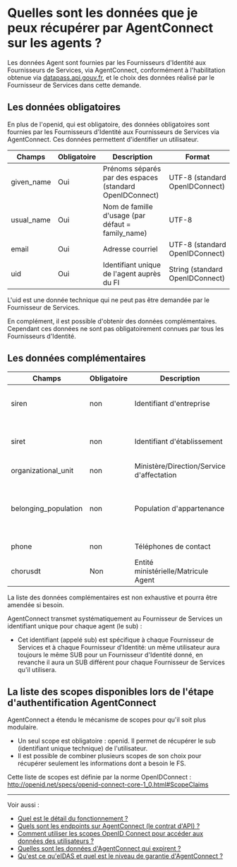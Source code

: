 # Quelles sont les données que je peux récupérer par AgentConnect sur les agents ?

Les données Agent sont fournies par les Fournisseurs d'Identité aux Fournisseurs de Services, via AgentConnect, conformément à l'habilitation obtenue via [datapass.api.gouv.fr](https://datapass.api.gouv.fr), et le choix des données réalisé par le Fournisseur de Services dans cette demande.


## Les données obligatoires

En plus de l'openid, qui est obligatoire, des données obligatoires sont fournies par les Fournisseurs d'Identité aux Fournisseurs de Services via AgentConnect. Ces données permettent d'identifier un utilisateur.
                                                    

|Champs | Obligatoire | Description| Format |
|---- | ------ | ------ | ------ |
|given_name | Oui |Prénoms séparés par des espaces (standard OpenIDConnect)| UTF-8 (standard OpenIDConnect)|
|usual_name| Oui |Nom de famille d'usage (par défaut = family_name)| UTF-8 |
|email | Oui |Adresse courriel |UTF-8 (standard OpenIDConnect)|
|uid|Oui |Identifiant unique de l'agent auprès du FI| String (standard OpenIDConnect)|

L'uid est une donnée technique qui ne peut pas être demandée par le Fournisseur de Services.

En complément, il est possible d'obtenir des données complémentaires. Cependant ces données ne sont pas obligatoirement connues par tous les Fournisseurs d'Identité.


## Les données complémentaires

Champs | Obligatoire | Description| Format |
|---- | ------ | ------ | ------ |
| siren | non  | Identifiant d'entreprise  | String, 9 chiffres sans espace |
| siret | non |Identifiant d'établissement| string, 14 chiffres sans espace|
| organizational_unit  | non  | Ministère/Direction/Service d'affectation   | UTF8 |
| belonging_population  | non  | Population d'appartenance  | string, Exemple: agent, prestataire, partenaire, stagiaire |
| phone  | non  | Téléphones de contact  | Format non normé |
| chorusdt   | Non | Entité ministérielle/Matricule Agent  | string |


La liste des données complémentaires est non exhaustive et pourra être amendée si besoin.

AgentConnect transmet systématiquement au Fournisseur de Services un identifiant unique pour chaque agent (le sub) : 

* Cet identifiant (appelé sub) est spécifique à chaque Fournisseur de Services et à chaque Fournisseur d'Identité: un même utilisateur aura toujours le même SUB pour un Fournisseur d'Identité donné, en revanche il aura un SUB différent pour chaque Fournisseur de Services qu'il utilisera.

## La liste des scopes disponibles lors de l'étape d'authentification AgentConnect

AgentConnect a étendu le mécanisme de scopes pour qu'il soit plus modulaire.

* Un seul scope est obligatoire : openid. Il permet de récupérer le sub (identifiant unique technique) de l'utilisateur.
* Il est possible de combiner plusieurs scopes de son choix pour récupérer seulement les informations dont a besoin le FS.


Cette liste de scopes est définie par la norme OpenIDConnect : http://openid.net/specs/openid-connect-core-1_0.html#ScopeClaims


---

Voir aussi : 
- [Quel est le détail du fonctionnement ?](../fonctionnement_fca/details_fonctionnement.md)
- [Quels sont les endpoints sur AgentConnect (le contrat d'API) ?](../technique_fca/endpoints.md)
- [Comment utiliser les scopes OpenID Connect pour accéder aux données des utilisateurs ? ](../technique_fca/technique_fca_scope.md)
- [Quelles sont les données d'AgentConnect qui expirent ?](../technique_fca/donnees_expirent.md)
- [Qu'est ce qu'eIDAS et quel est le niveau de garantie d'AgentConnect ?](../projet_fca/projet_fca_niveau_eidas.md)